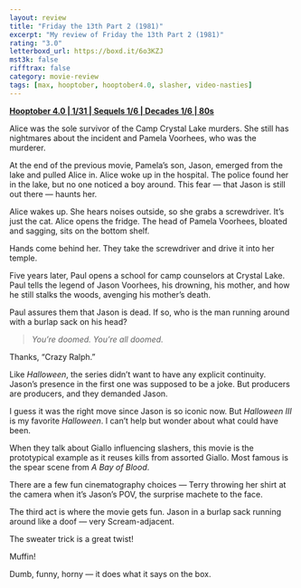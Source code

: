 ```yaml
---
layout: review
title: "Friday the 13th Part 2 (1981)"
excerpt: "My review of Friday the 13th Part 2 (1981)"
rating: "3.0"
letterboxd_url: https://boxd.it/6o3KZJ
mst3k: false
rifftrax: false
category: movie-review
tags: [max, hooptober, hooptober4.0, slasher, video-nasties]
---
```


<b><a href="https://boxd.it/pRNg0/detail" target="_blank" rel="noopener">Hooptober 4.0 | 1/31 | Sequels 1/6 | Decades 1/6 | 80s</a></b>

Alice was the sole survivor of the Camp Crystal Lake murders. She still has nightmares about the incident and Pamela Voorhees, who was the murderer.

At the end of the previous movie, Pamela’s son, Jason, emerged from the lake and pulled Alice in. Alice woke up in the hospital. The police found her in the lake, but no one noticed a boy around. This fear — that Jason is still out there — haunts her.

Alice wakes up. She hears noises outside, so she grabs a screwdriver. It’s just the cat. Alice opens the fridge. The head of Pamela Voorhees, bloated and sagging, sits on the bottom shelf.

Hands come behind her. They take the screwdriver and drive it into her temple.

Five years later, Paul opens a school for camp counselors at Crystal Lake. Paul tells the legend of Jason Voorhees, his drowning, his mother, and how he still stalks the woods, avenging his mother’s death.

Paul assures them that Jason is dead. If so, who is the man running around with a burlap sack on his head?

<blockquote><i>You’re doomed. You’re all doomed.</i></blockquote>

Thanks, “Crazy Ralph.”

Like <i>Halloween</i>, the series didn’t want to have any explicit continuity. Jason’s presence in the first one was supposed to be a joke. But producers are producers, and they demanded Jason.

I guess it was the right move since Jason is so iconic now. But <i>Halloween III</i> is my favorite <i>Halloween</i>. I can’t help but wonder about what could have been.

When they talk about Giallo influencing slashers, this movie is the prototypical example as it reuses kills from assorted Giallo. Most famous is the spear scene from <i>A Bay of Blood</i>.

There are a few fun cinematography choices — Terry throwing her shirt at the camera when it’s Jason’s POV, the surprise machete to the face.

The third act is where the movie gets fun. Jason in a burlap sack running around like a doof — very Scream-adjacent.

The sweater trick is a great twist!

Muffin!

Dumb, funny, horny — it does what it says on the box.
